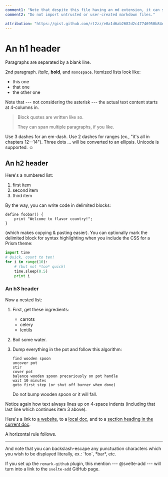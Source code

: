 ```yaml
---
comment1: "Note that despite this file having an md extension, it can support all Svelte language features (like scripting)."
comment2: "Do not import untrusted or user-created markdown files."

attribution: "https://gist.github.com/rt2zz/e0a1d6ab2682d2c47746950b84c0b6ee"
---
```


An h1 header
============

Paragraphs are separated by a blank line.

2nd paragraph. *Italic*, **bold**, and `monospace`. Itemized lists
look like:

  * this one
  * that one
  * the other one

Note that --- not considering the asterisk --- the actual text
content starts at 4-columns in.

> Block quotes are
> written like so.
>
> They can span multiple paragraphs,
> if you like.

Use 3 dashes for an em-dash. Use 2 dashes for ranges (ex., "it's all
in chapters 12--14"). Three dots ... will be converted to an ellipsis.
Unicode is supported. ☺



An h2 header
------------

Here's a numbered list:

 1. first item
 2. second item
 3. third item

By the way, you can write code in delimited blocks:

~~~
define foobar() {
    print "Welcome to flavor country!";
}
~~~

(which makes copying & pasting easier). You can optionally mark the
delimited block for syntax highlighting when you include the CSS for a Prism theme:

~~~python
import time
# Quick, count to ten!
for i in range(10):
    # (but not *too* quick)
    time.sleep(0.5)
    print i
~~~



### An h3 header ###

Now a nested list:

 1. First, get these ingredients:

      * carrots
      * celery
      * lentils

 2. Boil some water.

 3. Dump everything in the pot and follow
    this algorithm:

    ```
    find wooden spoon
    uncover pot
    stir
    cover pot
    balance wooden spoon precariously on pot handle
    wait 10 minutes
    goto first step (or shut off burner when done)
    ```

    Do not bump wooden spoon or it will fall.

Notice again how text always lines up on 4-space indents (including
that last line which continues item 3 above).

Here's a link to [a website](http://foo.bar), to a [local
doc](local-doc.html), and to a [section heading in the current
doc](#an-h2-header).

A horizontal rule follows.

***

And note that you can backslash-escape any punctuation characters
which you wish to be displayed literally, ex.: \`foo\`, \*bar\*, etc.

If you set up the `remark-github` plugin, this mention --- @svelte-add --- will turn into a link to the `svelte-add` GitHub page.
